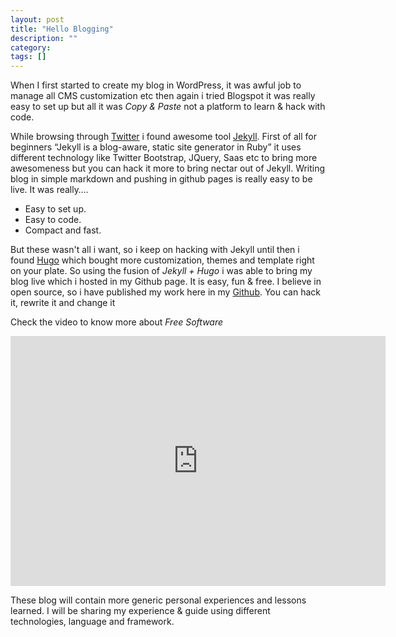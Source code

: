 ```yaml
---
layout: post
title: "Hello Blogging"
description: ""
category: 
tags: []
---
```

When I first started to create my blog in WordPress, it was awful job to manage all CMS customization etc then again i tried Blogspot it was really easy to set up but all it was *Copy & Paste* not a platform to learn & hack with code.

While browsing through [Twitter](www.twitter.com/aruzmeister) i found awesome tool [Jekyll](http://jekyllrb.com/). First of all for beginners “Jekyll is a blog-aware, static site generator in Ruby” it uses different technology like Twitter Bootstrap, JQuery, Saas etc to bring more awesomeness but you can hack it more to bring nectar out of Jekyll. Writing blog in simple markdown and pushing in github pages is really easy to be live. It was really….

* Easy to set up. 
* Easy to code. 
* Compact and fast. 

But these wasn't all i want, so i keep on hacking with Jekyll until then i found [Hugo](http://hugo.spf13.com/) which bought more customization, themes and template right on your plate. So using the fusion of *Jekyll + Hugo* i was able to bring my blog live which i hosted in my Github page. It is easy, fun & free. I believe in open source, so i have published my work here in my [Github](www.github.com/aruzmeister). You can hack it, rewrite it and change it 

Check the video to know more about *Free Software*

<iframe width="600" height="400" src="http://www.youtube.com/embed/Z0VVyuMl1ck" frameborder="0"> </iframe>


These blog will contain more generic personal experiences and lessons learned. I will be sharing my experience & guide using different technologies, language and framework.
